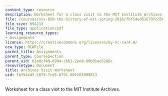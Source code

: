 ```yaml
---
content_type: resource
description: Worksheet for a class visit to the MIT Institute Archives.
file: /courses/sts-050-the-history-of-mit-spring-2016/fbf54ed516797cd5079160f201099813_MITSTS_050S16_Worksheet.pdf
file_size: 694213
file_type: application/pdf
learning_resource_types:
- Assignments
license: https://creativecommons.org/licenses/by-nc-sa/4.0/
ocw_type: OCWFile
parent_title: Assignments
parent_type: CourseSection
parent_uid: 61e0cf49-6994-c6b1-2eed-69b01ae5286c
resourcetype: Document
title: Archives Visit Worksheet
uid: fbf54ed5-1679-7cd5-0791-60f201099813
---
```

Worksheet for a class visit to the MIT Institute Archives.